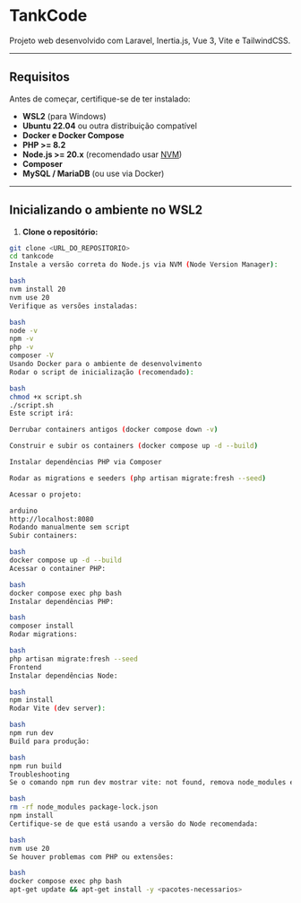 # TankCode

Projeto web desenvolvido com Laravel, Inertia.js, Vue 3, Vite e TailwindCSS.

---

## Requisitos

Antes de começar, certifique-se de ter instalado:

- **WSL2** (para Windows)
- **Ubuntu 22.04** ou outra distribuição compatível
- **Docker e Docker Compose**
- **PHP >= 8.2**
- **Node.js >= 20.x** (recomendado usar [NVM](https://github.com/nvm-sh/nvm))
- **Composer**
- **MySQL / MariaDB** (ou use via Docker)

---

## Inicializando o ambiente no WSL2

1. **Clone o repositório:**
```bash
git clone <URL_DO_REPOSITORIO>
cd tankcode
Instale a versão correta do Node.js via NVM (Node Version Manager):

bash
nvm install 20
nvm use 20
Verifique as versões instaladas:

bash
node -v
npm -v
php -v
composer -V
Usando Docker para o ambiente de desenvolvimento
Rodar o script de inicialização (recomendado):

bash
chmod +x script.sh
./script.sh
Este script irá:

Derrubar containers antigos (docker compose down -v)

Construir e subir os containers (docker compose up -d --build)

Instalar dependências PHP via Composer

Rodar as migrations e seeders (php artisan migrate:fresh --seed)

Acessar o projeto:

arduino
http://localhost:8080
Rodando manualmente sem script
Subir containers:

bash
docker compose up -d --build
Acessar o container PHP:

bash
docker compose exec php bash
Instalar dependências PHP:

bash
composer install
Rodar migrations:

bash
php artisan migrate:fresh --seed
Frontend
Instalar dependências Node:

bash
npm install
Rodar Vite (dev server):

bash
npm run dev
Build para produção:

bash
npm run build
Troubleshooting
Se o comando npm run dev mostrar vite: not found, remova node_modules e package-lock.json e reinstale dependências:

bash
rm -rf node_modules package-lock.json
npm install
Certifique-se de que está usando a versão do Node recomendada:

bash
nvm use 20
Se houver problemas com PHP ou extensões:

bash
docker compose exec php bash
apt-get update && apt-get install -y <pacotes-necessarios>
